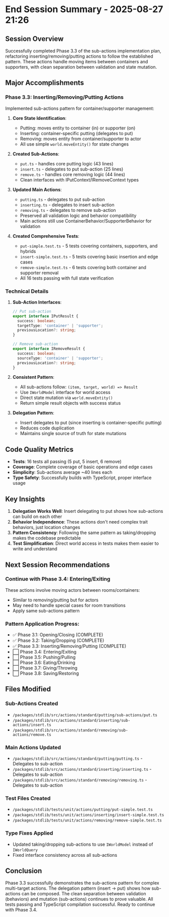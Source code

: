 # End Session Summary - 2025-08-27 21:26

## Session Overview
Successfully completed Phase 3.3 of the sub-actions implementation plan, refactoring inserting/removing/putting actions to follow the established pattern. These actions handle moving items between containers and supporters, with clean separation between validation and state mutation.

## Major Accomplishments

### Phase 3.3: Inserting/Removing/Putting Actions
Implemented sub-actions pattern for container/supporter management:

1. **Core State Identification**:
   - Putting: moves entity to container (in) or supporter (on)
   - Inserting: container-specific putting (delegates to put)
   - Removing: moves entity from container/supporter to actor
   - All use simple `world.moveEntity()` for state changes

2. **Created Sub-Actions**:
   - `put.ts` - handles core putting logic (43 lines)
   - `insert.ts` - delegates to put sub-action (25 lines)
   - `remove.ts` - handles core removing logic (44 lines)
   - Clean interfaces with IPutContext/IRemoveContext types

3. **Updated Main Actions**:
   - `putting.ts` - delegates to put sub-action
   - `inserting.ts` - delegates to insert sub-action  
   - `removing.ts` - delegates to remove sub-action
   - Preserved all validation logic and behavior compatibility
   - Main actions still use ContainerBehavior/SupporterBehavior for validation

4. **Created Comprehensive Tests**:
   - `put-simple.test.ts` - 5 tests covering containers, supporters, and hybrids
   - `insert-simple.test.ts` - 5 tests covering basic insertion and edge cases
   - `remove-simple.test.ts` - 6 tests covering both container and supporter removal
   - All 16 tests passing with full state verification

### Technical Details

1. **Sub-Action Interfaces**:
   ```typescript
   // Put sub-action
   export interface IPutResult {
     success: boolean;
     targetType: 'container' | 'supporter';
     previousLocation?: string;
   }
   
   // Remove sub-action
   export interface IRemoveResult {
     success: boolean;
     sourceType: 'container' | 'supporter';
     previousLocation?: string;
   }
   ```

2. **Consistent Pattern**:
   - All sub-actions follow: `(item, target, world) => Result`
   - Use `IWorldModel` interface for world access
   - Direct state mutation via `world.moveEntity()`
   - Return simple result objects with success status

3. **Delegation Pattern**:
   - Insert delegates to put (since inserting is container-specific putting)
   - Reduces code duplication
   - Maintains single source of truth for state mutations

## Code Quality Metrics
- **Tests**: 16 tests all passing (5 put, 5 insert, 6 remove)
- **Coverage**: Complete coverage of basic operations and edge cases
- **Simplicity**: Sub-actions average ~40 lines each
- **Type Safety**: Successfully builds with TypeScript, proper interface usage

## Key Insights

1. **Delegation Works Well**: Insert delegating to put shows how sub-actions can build on each other
2. **Behavior Independence**: These actions don't need complex trait behaviors, just location changes
3. **Pattern Consistency**: Following the same pattern as taking/dropping makes the codebase predictable
4. **Test Simplification**: Direct world access in tests makes them easier to write and understand

## Next Session Recommendations

### Continue with Phase 3.4: Entering/Exiting
These actions involve moving actors between rooms/containers:
- Similar to removing/putting but for actors
- May need to handle special cases for room transitions
- Apply same sub-actions pattern

### Pattern Application Progress:
- ✅ Phase 3.1: Opening/Closing (COMPLETE)
- ✅ Phase 3.2: Taking/Dropping (COMPLETE) 
- ✅ Phase 3.3: Inserting/Removing/Putting (COMPLETE)
- ⬜ Phase 3.4: Entering/Exiting
- ⬜ Phase 3.5: Pushing/Pulling
- ⬜ Phase 3.6: Eating/Drinking
- ⬜ Phase 3.7: Giving/Throwing
- ⬜ Phase 3.8: Saving/Restoring

## Files Modified

### Sub-Actions Created
- `/packages/stdlib/src/actions/standard/putting/sub-actions/put.ts`
- `/packages/stdlib/src/actions/standard/inserting/sub-actions/insert.ts`
- `/packages/stdlib/src/actions/standard/removing/sub-actions/remove.ts`

### Main Actions Updated
- `/packages/stdlib/src/actions/standard/putting/putting.ts` - Delegates to sub-action
- `/packages/stdlib/src/actions/standard/inserting/inserting.ts` - Delegates to sub-action
- `/packages/stdlib/src/actions/standard/removing/removing.ts` - Delegates to sub-action

### Test Files Created
- `/packages/stdlib/tests/unit/actions/putting/put-simple.test.ts`
- `/packages/stdlib/tests/unit/actions/inserting/insert-simple.test.ts`
- `/packages/stdlib/tests/unit/actions/removing/remove-simple.test.ts`

### Type Fixes Applied
- Updated taking/dropping sub-actions to use `IWorldModel` instead of `IWorldQuery`
- Fixed interface consistency across all sub-actions

## Conclusion
Phase 3.3 successfully demonstrates the sub-actions pattern for complex multi-target actions. The delegation pattern (insert → put) shows how sub-actions can be composed. The clean separation between validation (behaviors) and mutation (sub-actions) continues to prove valuable. All tests passing and TypeScript compilation successful. Ready to continue with Phase 3.4.